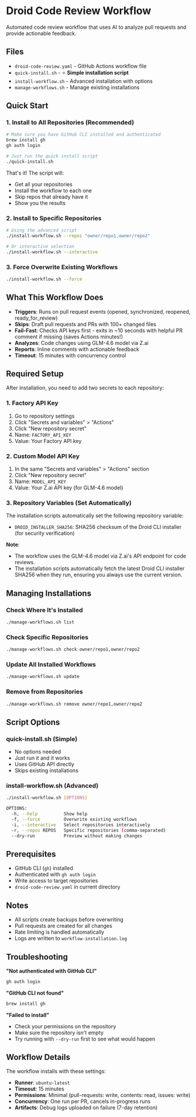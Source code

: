 # Droid Code Review Workflow

Automated code review workflow that uses AI to analyze pull requests and provide actionable feedback.

## Files

- `droid-code-review.yaml` - GitHub Actions workflow file
- `quick-install.sh` - ⭐ **Simple installation script**
- `install-workflow.sh` - Advanced installation with options
- `manage-workflows.sh` - Manage existing installations

## Quick Start

### 1. Install to All Repositories (Recommended)

```bash
# Make sure you have GitHub CLI installed and authenticated
brew install gh
gh auth login

# Just run the quick install script
./quick-install.sh
```

That's it! The script will:
- Get all your repositories
- Install the workflow to each one
- Skip repos that already have it
- Show you the results

### 2. Install to Specific Repositories

```bash
# Using the advanced script
./install-workflow.sh --repos "owner/repo1,owner/repo2"

# Or interactive selection
./install-workflow.sh --interactive
```

### 3. Force Overwrite Existing Workflows

```bash
./install-workflow.sh --force
```

## What This Workflow Does

- **Triggers**: Runs on pull request events (opened, synchronized, reopened, ready_for_review)
- **Skips**: Draft pull requests and PRs with 100+ changed files
- **Fail-Fast**: Checks API keys first - exits in ~10 seconds with helpful PR comment if missing (saves Actions minutes!)
- **Analyzes**: Code changes using GLM-4.6 model via Z.ai
- **Reports**: Inline comments with actionable feedback
- **Timeout**: 15 minutes with concurrency control

## Required Setup

After installation, you need to add two secrets to each repository:

### 1. Factory API Key
1. Go to repository settings
2. Click "Secrets and variables" > "Actions"
3. Click "New repository secret"
4. Name: `FACTORY_API_KEY`
5. Value: Your Factory API key

### 2. Custom Model API Key
1. In the same "Secrets and variables" > "Actions" section
2. Click "New repository secret"
3. Name: `MODEL_API_KEY`
4. Value: Your Z.ai API key (for GLM-4.6 model)

### 3. Repository Variables (Set Automatically)

The installation scripts automatically set the following repository variable:
- `DROID_INSTALLER_SHA256`: SHA256 checksum of the Droid CLI installer (for security verification)

**Note**: 
- The workflow uses the GLM-4.6 model via Z.ai's API endpoint for code reviews.
- The installation scripts automatically fetch the latest Droid CLI installer SHA256 when they run, ensuring you always use the current version.

## Managing Installations

### Check Where It's Installed

```bash
./manage-workflows.sh list
```

### Check Specific Repositories

```bash
./manage-workflows.sh check owner/repo1,owner/repo2
```

### Update All Installed Workflows

```bash
./manage-workflows.sh update
```

### Remove from Repositories

```bash
./manage-workflows.sh remove owner/repo1,owner/repo2
```

## Script Options

### quick-install.sh (Simple)
- No options needed
- Just run it and it works
- Uses GitHub API directly
- Skips existing installations

### install-workflow.sh (Advanced)
```bash
./install-workflow.sh [OPTIONS]

OPTIONS:
  -h, --help          Show help
  -f, --force         Overwrite existing workflows
  -i, --interactive   Select repositories interactively
  -r, --repos REPOS   Specific repositories (comma-separated)
  --dry-run           Preview without making changes
```

## Prerequisites

- GitHub CLI (`gh`) installed
- Authenticated with `gh auth login`
- Write access to target repositories
- `droid-code-review.yaml` in current directory

## Notes

- All scripts create backups before overwriting
- Pull requests are created for all changes
- Rate limiting is handled automatically
- Logs are written to `workflow-installation.log`

## Troubleshooting

**"Not authenticated with GitHub CLI"**
```bash
gh auth login
```

**"GitHub CLI not found"**
```bash
brew install gh
```

**"Failed to install"**
- Check your permissions on the repository
- Make sure the repository isn't empty
- Try running with `--dry-run` first to see what would happen

## Workflow Details

The workflow installs with these settings:
- **Runner**: `ubuntu-latest`
- **Timeout**: 15 minutes
- **Permissions**: Minimal (pull-requests: write, contents: read, issues: write)
- **Concurrency**: One run per PR, cancels in-progress runs
- **Artifacts**: Debug logs uploaded on failure (7-day retention)
